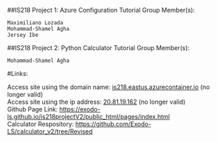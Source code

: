##IS218 Project 1: Azure Configuration Tutorial
Group Member(s):
```
Maximiliano Lozada
Mohammad-Shamel Agha
Jersey Ibe
```
##IS218 Project 2: Python Calculator Tutorial
Group Member(s):
```
Mohammad-Shamel Agha
```
#Links:

Access site using the domain name: [is218.eastus.azurecontainer.io](http://is218.eastus.azurecontainer.io/) (no longer valid)  
Access site using the ip address:  [20.81.19.162](http://20.81.19.162/) (no longer valid)  
Github Page Link: https://exodo-ls.github.io/is218projectV2/public_html/pages/index.html  
Calculator Respository: https://github.com/Exodo-LS/calculator_v2/tree/Revised

